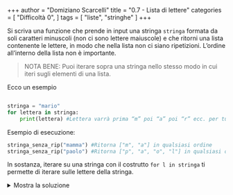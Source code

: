 +++
author = "Domiziano Scarcelli"
title = "0.7 - Lista di lettere"
categories = [
    "Difficoltà 0",
]
tags = [
    "liste",
    "stringhe"
]
+++

Si scriva una funzione che prende in input una stringa `stringa` formata da soli caratteri minuscoli (non ci sono lettere maiuscole) e che ritorni una lista contenente le lettere, in modo che nella lista non ci siano ripetizioni. L’ordine all’interno della lista non è importante. 

> NOTA BENE: Puoi iterare sopra una stringa nello stesso modo in cui iteri sugli elementi di una lista.

Ecco un esempio
```python

stringa = "mario"
for lettera in stringa:
	print(lettera) #Lettera varrà prima “m” poi “a” poi “r” ecc. per tutte le lettere della stringa
```

Esempio di esecuzione:
```python
stringa_senza_rip("mamma") #Ritorna ["m", "a"] in qualsiasi ordine
stringa_senza_rip("paolo") #Ritorna ["p", "a", "o", "l"] in qualsiasi ordine 
```

In sostanza, iterare su una stringa con il costrutto `for l in stringa` ti permette di iterare sulle lettere della stringa.

<details>
<summary>Mostra la soluzione</summary>

```python
# Mantiene l’ordine delle lettere nella lista
def stringa_senza_rip(stringa):
    lista = []
    for lettera in stringa:
        if lettera not in lista:
            lista.append(lettera)
    return lista
```

```python
# L’ordine delle lettere nella lista finale è casuale
def stringa_senza_rip(stringa):
    return set(stringa)
```
</details>
